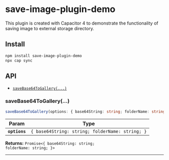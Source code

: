 # save-image-plugin-demo

This plugin is created with Capacitor 4 to demonstrate the functionality of saving image to external storage directory.

## Install

```bash
npm install save-image-plugin-demo
npx cap sync
```

## API

<docgen-index>

* [`saveBase64ToGallery(...)`](#savebase64togallery)

</docgen-index>

<docgen-api>
<!--Update the source file JSDoc comments and rerun docgen to update the docs below-->

### saveBase64ToGallery(...)

```typescript
saveBase64ToGallery(options: { base64String: string; folderName: string; }) => Promise<{ base64String: string; folderName: string; }>
```

| Param         | Type                                                       |
| ------------- | ---------------------------------------------------------- |
| **`options`** | <code>{ base64String: string; folderName: string; }</code> |

**Returns:** <code>Promise&lt;{ base64String: string; folderName: string; }&gt;</code>

--------------------

</docgen-api>
